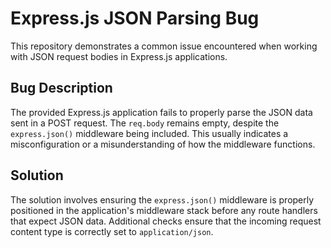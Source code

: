 # Express.js JSON Parsing Bug

This repository demonstrates a common issue encountered when working with JSON request bodies in Express.js applications.

## Bug Description
The provided Express.js application fails to properly parse the JSON data sent in a POST request.  The `req.body` remains empty, despite the `express.json()` middleware being included. This usually indicates a misconfiguration or a misunderstanding of how the middleware functions. 

## Solution
The solution involves ensuring the `express.json()` middleware is properly positioned in the application's middleware stack before any route handlers that expect JSON data.  Additional checks ensure that the incoming request content type is correctly set to `application/json`.

